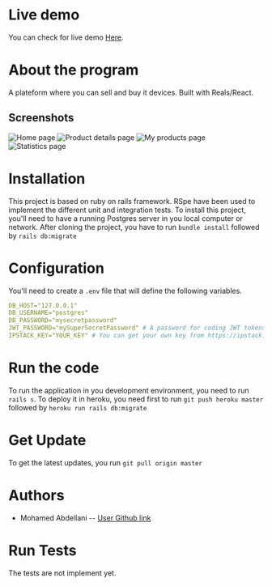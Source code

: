 # Live demo

You can check for live demo [Here](https://it-shop.herokuapp.com/).

# About the program

A plateform where you can sell and buy it devices. Built with Reals/React.

## Screenshots
![Home page](https://raw.githubusercontent.com/abdellani/it-shop/development/docs/screenshots/screenshot1.png)
![Product details page](https://raw.githubusercontent.com/abdellani/it-shop/development/docs/screenshots/screenshot2.png)
![My products page](https://raw.githubusercontent.com/abdellani/it-shop/development/docs/screenshots/screenshot3.png)
![Statistics page](https://raw.githubusercontent.com/abdellani/it-shop/development/docs/screenshots/screenshot4.png)

# Installation

This project is based on ruby on rails framework. RSpe have been used to implement the different unit and integration tests. To install this project, you'll need to have a running Postgres server in you local computer or network. After cloning the project, you have to run `bundle install` followed by `rails db:migrate`

# Configuration

You'll need to create a `.env` file that will define the following variables.

```yml
DB_HOST="127.0.0.1"
DB_USERNAME="postgres"
DB_PASSWORD="mysecretpassword"
JWT_PASSWORD="mySuperSecretPassword" # A password for coding JWT tokens
IPSTACK_KEY="YOUR_KEY" # You can get your own key from https://ipstack.com/ 
```

# Run the code

To run the application in you development environment, you need to run `rails s`.
To deploy it in heroku, you need first to run `git push heroku master` followed by `heroku run rails db:migrate`

# Get Update

To get the latest updates, you run `git pull origin master`

# Authors

- Mohamed Abdellani -- [User Github link](https://github.com/abdellani)

# Run Tests

The tests are not implement yet.